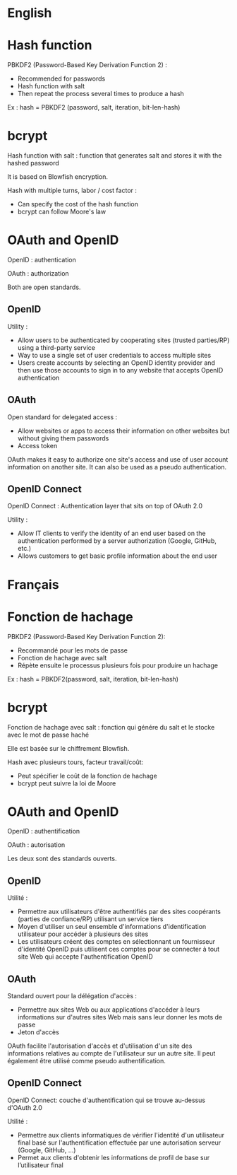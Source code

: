 # English
# Hash function
PBKDF2 (Password-Based Key Derivation Function 2) :
- Recommended for passwords
- Hash function with salt
- Then repeat the process several times to produce a hash

Ex : hash = PBKDF2 (password, salt, iteration, bit-len-hash)

# bcrypt

Hash function with salt : function that generates salt and stores it with the hashed password

It is based on Blowfish encryption.

Hash with multiple turns, labor / cost factor :
- Can specify the cost of the hash function
- bcrypt can follow Moore's law

# OAuth and OpenID

OpenID : authentication

OAuth : authorization

Both are open standards.

<h2>OpenID</h2>

Utility :
- Allow users to be authenticated by cooperating sites (trusted parties/RP) using a third-party service
- Way to use a single set of user credentials to access multiple sites
- Users create accounts by selecting an OpenID identity provider and then use those accounts to sign in to any website that accepts OpenID authentication

<h2>OAuth</h2>

Open standard for delegated access :
- Allow websites or apps to access their information on other websites but without giving them passwords
- Access token

OAuth makes it easy to authorize one site's access and use of user account information on another site. It can also be used as a pseudo authentication.

<h2>OpenID Connect</h2>

OpenID Connect : Authentication layer that sits on top of OAuth 2.0

Utility :
- Allow IT clients to verify the identity of an end user based on the authentication performed by a server authorization (Google, GitHub, etc.)
- Allows customers to get basic profile information about the end user

# Français
# Fonction de hachage
PBKDF2 (Password-Based Key Derivation Function 2):
- Recommandé pour les mots de passe
- Fonction de hachage avec salt
- Répète ensuite le processus plusieurs fois pour produire un hachage

Ex :
hash = PBKDF2(password, salt, iteration, bit-len-hash)
# bcrypt

Fonction de hachage avec salt : fonction qui génére du salt et le stocke avec le mot de passe haché

Elle est basée sur le chiffrement Blowfish.

Hash avec plusieurs tours, facteur travail/coût:
- Peut spécifier le coût de la fonction de hachage
- bcrypt peut suivre la loi de Moore

# OAuth and OpenID

OpenID : authentification

OAuth : autorisation

Les deux sont des standards ouverts.

<h2>OpenID</h2>

Utilité :
- Permettre aux utilisateurs d'être authentifiés par des sites coopérants (parties de confiance/RP) utilisant un service tiers
- Moyen d'utiliser un seul ensemble d'informations d'identification utilisateur pour accéder à plusieurs des sites
- Les utilisateurs créent des comptes en sélectionnant un fournisseur d'identité OpenID puis utilisent ces comptes pour se connecter à tout site Web qui accepte l'authentification OpenID

<h2>OAuth</h2>

Standard ouvert pour la délégation d'accès :
- Permettre aux sites Web ou aux applications d'accéder à leurs informations sur d'autres sites Web mais sans leur donner les mots de passe
- Jeton d'accès

OAuth facilite l'autorisation d'accès et d'utilisation d'un site des informations relatives au compte de l'utilisateur sur un autre site. Il peut également être utilisé comme pseudo authentification.

<h2>OpenID Connect</h2>

OpenID Connect: couche d'authentification qui se trouve au-dessus d'OAuth 2.0

Utilité :
- Permettre aux clients informatiques de vérifier l'identité d'un utilisateur final basé sur l'authentification effectuée par une autorisation serveur (Google, GitHub, …)
- Permet aux clients d'obtenir les informations de profil de base sur l’utilisateur final
